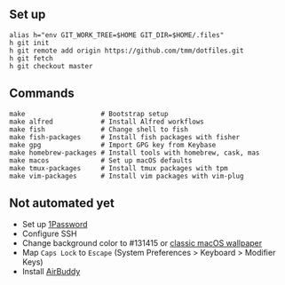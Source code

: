 ## Set up

```
alias h="env GIT_WORK_TREE=$HOME GIT_DIR=$HOME/.files"
h git init
h git remote add origin https://github.com/tmm/dotfiles.git
h git fetch
h git checkout master
```

## Commands

```
make                   # Bootstrap setup
make alfred            # Install Alfred workflows
make fish              # Change shell to fish
make fish-packages     # Install fish packages with fisher
make gpg               # Import GPG key from Keybase
make homebrew-packages # Install tools with homebrew, cask, mas
make macos             # Set up macOS defaults
make tmux-packages     # Install tmux packages with tpm
make vim-packages      # Install vim packages with vim-plug
```

## Not automated yet

* Set up [1Password](https://1password.com)
* Configure SSH
* Change background color to #131415 or [classic macOS wallpaper](https://512pixels.net/projects/default-mac-wallpapers-in-5k/)
* Map `Caps Lock` to `Escape` (System Preferences > Keyboard > Modifier Keys)
* Install [AirBuddy](https://v2.airbuddy.app)
